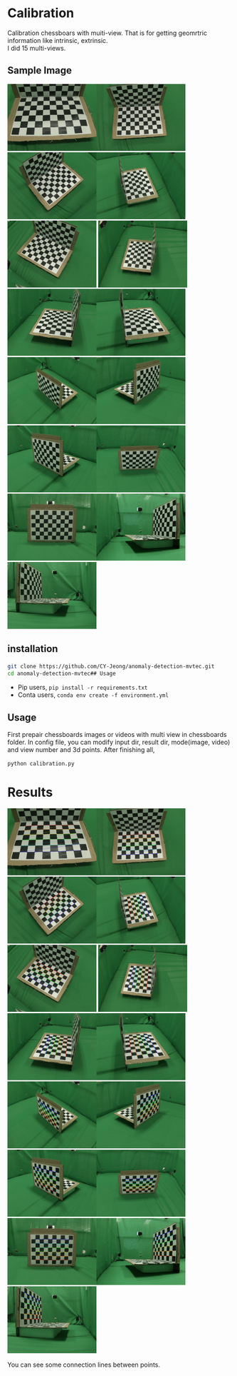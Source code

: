 # Calibration
Calibration chessboars with muiti-view. That is for getting geomrtric information like intrinsic, extrinsic.<br>
I did 15 multi-views.


## Sample Image
<img src='chessboards/0.jpg' width=200 height=150><img src='chessboards/1.jpg' width=200 height=150><img src='chessboards/2.jpg' width=200 height=150><img src='chessboards/3.jpg' width=200 height=150><img src='chessboards/4.jpg' width=200 height=150> <img src='chessboards/5.jpg' width=200 height=150><img src='chessboards/6.jpg' width=200 height=150><img src='chessboards/7.jpg' width=200 height=150><img src='chessboards/8.jpg' width=200 height=150><img src='chessboards/9.jpg' width=200 height=150> <img src='chessboards/10.jpg' width=200 height=150><img src='chessboards/11.jpg' width=200 height=150><img src='chessboards/12.jpg' width=200 height=150><img src='chessboards/13.jpg' width=200 height=150><img src='chessboards/14.jpg' width=200 height=150>

## installation
```bash
git clone https://github.com/CY-Jeong/anomaly-detection-mvtec.git
cd anomaly-detection-mvtec## Usage
```
- Pip users, ```pip install -r requirements.txt```
- Conta users, ```conda env create -f environment.yml```

## Usage
First prepair chessboards images or videos with multi view in chessboards folder.
In config file, you can modify input dir, result dir, mode(image, video) and view number and 3d points.
After finishing all,
```bash
python calibration.py
```

# Results
<img src='result_dir/0.png' width=200 height=150><img src='result_dir/1.png' width=200 height=150><img src='result_dir/2.png' width=200 height=150><img src='result_dir/3.png' width=200 height=150><img src='result_dir/4.png' width=200 height=150> <img src='result_dir/5.png' width=200 height=150><img src='result_dir/6.png' width=200 height=150><img src='result_dir/7.png' width=200 height=150><img src='result_dir/8.png' width=200 height=150><img src='result_dir/9.png' width=200 height=150> <img src='result_dir/10.png' width=200 height=150><img src='result_dir/11.png' width=200 height=150><img src='result_dir/12.png' width=200 height=150><img src='result_dir/13.png' width=200 height=150><img src='result_dir/14.png' width=200 height=150>

You can see some connection lines between points.
